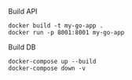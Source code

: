 Build API

```
docker build -t my-go-app .
docker run -p 8001:8001 my-go-app
```

Build DB

```
docker-compose up --build
docker-compose down -v
```
